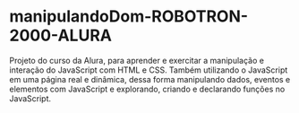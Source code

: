 # manipulandoDom-ROBOTRON-2000-ALURA
Projeto do curso da Alura, para aprender e exercitar a manipulação e interação do JavaScript com HTML e CSS. Também utilizando o JavaScript em uma página real e dinâmica, dessa forma manipulando dados, eventos e elementos com JavaScript e explorando, criando e declarando funções no JavaScript.
